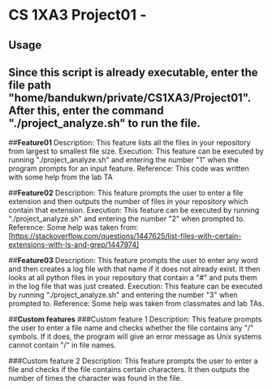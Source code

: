 # CS 1XA3 Project01 - <bandukwn>
## Usage
## Since this script is already executable, enter the file path "home/bandukwn/private/CS1XA3/Project01". After this, enter the command "./project_analyze.sh" to run the file.



##**Feature01**
Description: This feature lists all the files in your repository from largest to smallest file size.
Execution: This feature can be executed by running "./project_analyze.sh" and entering the number "1" when the program prompts for an input feature.
Reference: This code was written with some help from the lab TA 

##**Feature02**
Description: This feature prompts the user to enter a file extension and then outputs the number of files in your repository which contain that extension.
Execution: This feature can be executed by running "./project_analyze.sh" and entering the number "2" when prompted to. 
Reference: Some help was taken from: [https://stackoverflow.com/questions/1447625/list-files-with-certain-extensions-with-ls-and-grep/1447974] 

##**Feature03**
Description: This feature prompts the user to enter any word and then creates a log file with that name if it does not already exist. It then looks at all python files in your repository that contain a "#" and puts them in the log file that was just created.
Execution: This feature can be executed by running "./project_analyze.sh" and entering the number "3" when prompted to.
Reference: Some help was taken from classmates and lab TAs.

##**Custom features**
###Custom feature 1
Description: This feature prompts the user to enter a file name and checks whether the file contains any "/" symbols. If it does, the program will give an error message as Unix systems cannot contain "/" in file names. 
 
###Custom feature 2
Description: This feature prompts the user to enter a file and checks if the file contains certain characters. It then outputs the number of times the character was found in the file. 

